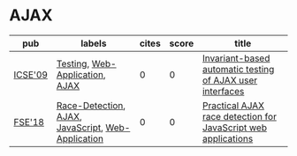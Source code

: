 # AJAX

|pub|labels|cites|score|title|
|---|------|-----|-----|-----|
|[ICSE'09](https://dblp.org/db/conf/icse/icse2009.html)|[Testing](Testing.md), [Web-Application](Web-Application.md), [AJAX](AJAX.md)|0|0|[Invariant-based automatic testing of AJAX user interfaces](https://scholar.google.com/scholar?q=Invariant-based+automatic+testing+of+AJAX+user+interfaces)|
|[FSE'18](https://dblp.org/db/conf/sigsoft/fse2018.html)|[Race-Detection](Race-Detection.md), [AJAX](AJAX.md), [JavaScript](JavaScript.md), [Web-Application](Web-Application.md)|0|0|[Practical AJAX race detection for JavaScript web applications](https://scholar.google.com/scholar?q=Practical+AJAX+race+detection+for+JavaScript+web+applications)|
